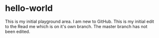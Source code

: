 # hello-world
This is my initial playground area. I am new to GitHub.
This is my initial edit to the Read me which is on it's own branch. The master branch has not been edited.
